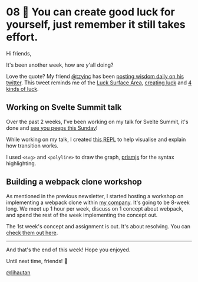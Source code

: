 # 08 🔧 You can create good luck for yourself, just remember it still takes effort.

Hi friends,

It's been another week, how are y'all doing?

Love the quote? My friend [@tzyinc](https://twitter.com/tzyinc) has been [posting wisdom daily on his twitter](https://twitter.com/tzyinc/status/1313721681261719553). This tweet reminds me of the [Luck Surface Area](https://www.codusoperandi.com/posts/increasing-your-luck-surface-area), [creating luck](https://careerchats.transistor.fm/episodes/season-1-episode-2-luck) and [4 kinds of luck](https://pmarchive.com/luck_and_the_entrepreneur.html).

## Working on Svelte Summit talk

Over the past 2 weeks, I've been working on my talk for Svelte Summit, it's done and [see you peeps this Sunday](https://sveltesummit.com/)!

While working on my talk, I created [this REPL](https://svelte.dev/repl/51e813279e2247809426f40d88faf84e?version=3.29.0) to help visualise and explain how transition works.

I used `<svg>` and `<polyline>` to draw the graph, [prismjs](https://prismjs.com/) for the syntax highlighting.

## Building a webpack clone workshop

As mentioned in the previous newsletter, I started hosting a workshop on implementing a webpack clone within [my company](https://www.linkedin.com/company/shopee/). It's going to be 8-week long. We meet up 1 hour per week, discuss on 1 concept about webpack, and spend the rest of the week implementing the concept out.

The 1st week's concept and assignment is out. It's about resolving. You can [check them out here](https://lihautan.com/building-a-simplified-webpack-clone).

---

And that's the end of this week! Hope you enjoyed.

Until next time, friends! 👋

[@lihautan](https://twitter.com/lihautan)
